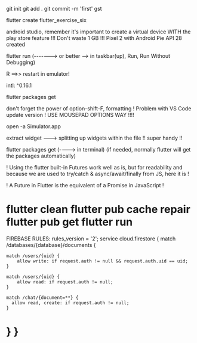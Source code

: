 git init
git add .
git commit -m 'first'
gst

flutter create flutter_exercise_six

android studio, remember it's important to create a virtual device WITH the play store feature !!! Don't waste 1 GB !!!
Pixel 2 with Android Pie API 28 created

flutter run (-------> or better --> in taskbar(up), Run, Run Without Debugging)

R          ==>> restart in emulator!

intl: ^0.16.1

flutter packages get

don't forget the power of option-shift-F, formatting ! Problem with VS Code update version ! USE MOUSEPAD OPTIONS WAY !!!!

open -a Simulator.app

extract widget              --->  splitting up widgets within the file !! super handy !!

flutter packages get  (----> in terminal) (if needed, normally flutter will get the packages automatically)

! Using the flutter built-in Futures work well as is, but for readability and because we are used to try/catch & async/await/finally from JS, here it is !

! A Future in Flutter is the equivalent of a Promise in JavaScript !

flutter clean
flutter pub cache repair
flutter pub get
flutter run
===================================================
FIREBASE RULES:
rules_version = '2';
service cloud.firestore {
  match /databases/{database}/documents {

    match /users/{uid} {
    	allow write: if request.auth != null && request.auth.uid == uid;
    }
    
    match /users/{uid} {
    	allow read: if request.auth != null;
    }
    
    match /chat/{document=**} {
      allow read, create: if request.auth != null;
    }
  }
}
============================================